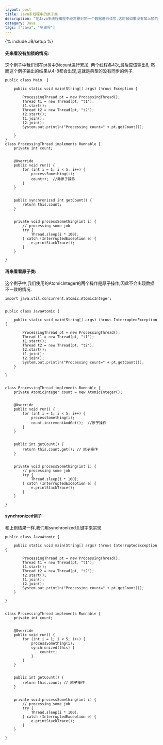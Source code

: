 ```yaml
---
layout: post
title: Java多线程中的原子类
description: "在Java多线程编程中经常要对同一个数据进行读写,这时候如果没有加上锁的话很容造成数据的不一致,原子类在这种情况下可以避免这种数据不一致性(通过synchronized来加锁也可以实现) "
category: Java
tags: ["Java", "多线程"]
---
```


{% include JB/setup %}

#### 先来看没有加锁的情况:

这个例子中我们想在pt类中对count进行累加, 两个线程各4次,最后应该输出8, 然而这个例子输出的结果从4-8都会出现,这就是典型的没有同步的例子.


	public class Main  {

	    public static void main(String[] args) throws Exception {

	        ProcessingThread pt = new ProcessingThread();
	        Thread t1 = new Thread(pt, "t1");
	        t1.start();
	        Thread t2 = new Thread(pt, "t2");
	        t2.start();
	        t1.join();
	        t2.join();
	        System.out.println("Processing count=" + pt.getCount());

	    }
	}
	class ProcessingThread implements Runnable {
	    private int count;


	    @Override
	    public void run() {
	        for (int i = 1; i < 5; i++) {
	            processSomething(i);
	            count++;  //非原子操作
	        }
	    }


	    public synchronized int getCount() {
	        return this.count;
	    }


	    private void processSomething(int i) {
	        // processing some job
	        try {
	            Thread.sleep(i * 100);
	        } catch (InterruptedException e) {
	            e.printStackTrace();
	        }
	    }

	}

#### 再来看看原子类:

这个例子中,我们使用的AtomicInteger的两个操作是原子操作,因此不会出现数据不一致的情况.

	import java.util.concurrent.atomic.AtomicInteger;
	 
	 
	public class JavaAtomic {
	 
	    public static void main(String[] args) throws InterruptedException {
	 
	        ProcessingThread pt = new ProcessingThread();
	        Thread t1 = new Thread(pt, "t1");
	        t1.start();
	        Thread t2 = new Thread(pt, "t2");
	        t2.start();
	        t1.join();
	        t2.join();
	        System.out.println("Processing count=" + pt.getCount());
	    }
	 
	}
	 
	 
	class ProcessingThread implements Runnable {
	    private AtomicInteger count = new AtomicInteger();
	 
	 
	    @Override
	    public void run() {
	        for (int i = 1; i < 5; i++) {
	            processSomething(i);
	            count.incrementAndGet();  //原子操作
	        }
	    }
	 
	 
	    public int getCount() {
	        return this.count.get(); // 原子操作
	    }
	 
	 
	    private void processSomething(int i) {
	        // processing some job
	        try {
	            Thread.sleep(i * 100);
	        } catch (InterruptedException e) {
	            e.printStackTrace();
	        }
	    }
	 
	}

#### synchronized例子

和上例结果一样,我们用synchronized关键字来实现

	 
	public class JavaAtomic {
	 
	    public static void main(String[] args) throws InterruptedException {
	 
	        ProcessingThread pt = new ProcessingThread();
	        Thread t1 = new Thread(pt, "t1");
	        t1.start();
	        Thread t2 = new Thread(pt, "t2");
	        t2.start();
	        t1.join();
	        t2.join();
	        System.out.println("Processing count=" + pt.getCount());
	    }
	 
	}
	 
	 
	class ProcessingThread implements Runnable {
	    private int count;
	 
	 
	    @Override
	    public void run() {
	        for (int i = 1; i < 5; i++) {
	            processSomething(i);
	            synchronized(this) {
	            	count++;
	            }
	        }
	    }
	 
	 
	    public int getCount() {
	        return this.count; // 原子操作
	    }
	 
	 
	    private void processSomething(int i) {
	        // processing some job
	        try {
	            Thread.sleep(i * 100);
	        } catch (InterruptedException e) {
	            e.printStackTrace();
	        }
	    }
	 
	}
